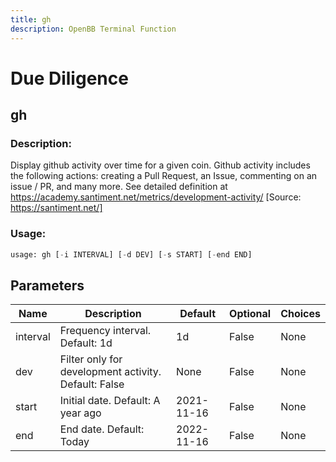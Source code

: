 ```yaml
---
title: gh
description: OpenBB Terminal Function
---
```


# Due Diligence

## gh

### Description: 

Display github activity over time for a given coin. Github activity includes the following actions: creating a Pull Request, an Issue, commenting on an issue / PR, and many more. See detailed definition at https://academy.santiment.net/metrics/development-activity/ [Source: https://santiment.net/]

### Usage: 
```python
usage: gh [-i INTERVAL] [-d DEV] [-s START] [-end END]
```

## Parameters

| Name | Description | Default | Optional | Choices |
| ---- | ----------- | ------- | -------- | ------- |
| interval | Frequency interval. Default: 1d | 1d | False | None |
| dev | Filter only for development activity. Default: False | None | False | None |
| start | Initial date. Default: A year ago | 2021-11-16 | False | None |
| end | End date. Default: Today | 2022-11-16 | False | None |


